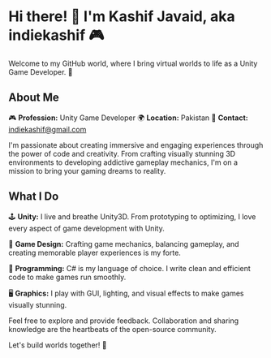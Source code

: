 # Hi there! 👋 I'm Kashif Javaid, aka indiekashif 🎮

Welcome to my GitHub world, where I bring virtual worlds to life as a Unity Game Developer. 🚀

## About Me

🎮 **Profession:** Unity Game Developer
🌍 **Location:** Pakistan
📧 **Contact:** indiekashif@gmail.com

I'm passionate about creating immersive and engaging experiences through the power of code and creativity. From crafting visually stunning 3D environments to developing addictive gameplay mechanics, I'm on a mission to bring your gaming dreams to reality.

## What I Do

🕹️ **Unity:** I live and breathe Unity3D. From prototyping to optimizing, I love every aspect of game development with Unity.

🎨 **Game Design:** Crafting game mechanics, balancing gameplay, and creating memorable player experiences is my forte.

🔧 **Programming:** C# is my language of choice. I write clean and efficient code to make games run smoothly.

🖥️ **Graphics:** I play with GUI, lighting, and visual effects to make games visually stunning.


Feel free to explore and provide feedback. Collaboration and sharing knowledge are the heartbeats of the open-source community.


Let's build worlds together! 🌟
